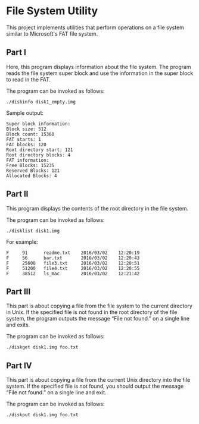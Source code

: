 # File System Utility

This project implements utilities that perform operations on a file system similar to Microsoft's FAT file system.

## Part I

Here, this program displays information about the file system. The program reads the file system super block and use the information in the super block to read in the FAT.

The program can be invoked as follows:
```
./diskinfo disk1_empty.img
```
Sample output:
```
Super block information:
Block size: 512
Block count: 15360
FAT starts: 1
FAT blocks: 120
Root directory start: 121
Root directory blocks: 4
FAT information:
Free Blocks: 15235
Reserved Blocks: 121
Allocated Blocks: 4
```
## Part II

This program displays the contents of the root directory in the file system.

The program can be invoked as follows:

```
./disklist disk1.img
```
For example:
```
F     91      readme.txt    2016/03/02    12:20:19
F     56      bar.txt       2016/03/02    12:20:43
F     25600   file3.txt     2016/03/02    12:20:51
F     51200   file4.txt     2016/03/02    12:20:55
F     38512   ls_mac        2016/03/02    12:21:42
```

## Part III

This part is about copying a file from the file system to the current directory in Unix. If the specified file is not found in the root directory of the file system, the program outputs the message “File not found.” on a single line and exits.

The program can be invoked as follows:
```
./diskget disk1.img foo.txt
```

## Part IV

This part is about copying a file from the current Unix directory into the file system. If the specified file is not found, you should output the message “File not found.” on a single line and exit.

The program can be invoked as follows:
```
./diskput disk1.img foo.txt
```
